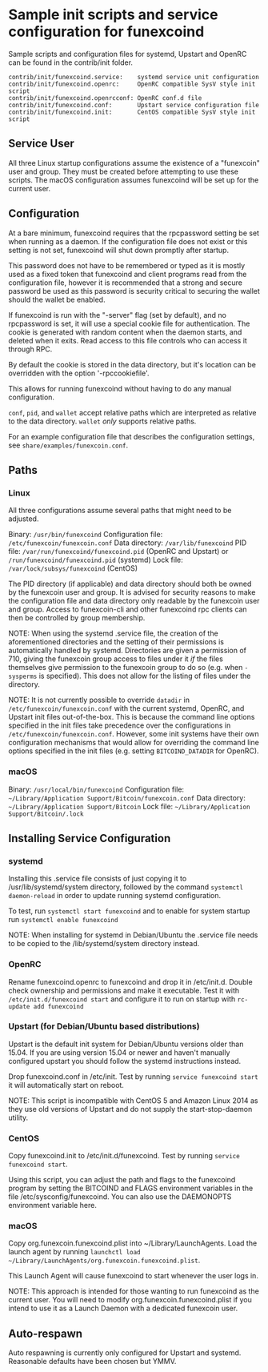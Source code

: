 Sample init scripts and service configuration for funexcoind
==========================================================

Sample scripts and configuration files for systemd, Upstart and OpenRC
can be found in the contrib/init folder.

    contrib/init/funexcoind.service:    systemd service unit configuration
    contrib/init/funexcoind.openrc:     OpenRC compatible SysV style init script
    contrib/init/funexcoind.openrcconf: OpenRC conf.d file
    contrib/init/funexcoind.conf:       Upstart service configuration file
    contrib/init/funexcoind.init:       CentOS compatible SysV style init script

Service User
---------------------------------

All three Linux startup configurations assume the existence of a "funexcoin" user
and group.  They must be created before attempting to use these scripts.
The macOS configuration assumes funexcoind will be set up for the current user.

Configuration
---------------------------------

At a bare minimum, funexcoind requires that the rpcpassword setting be set
when running as a daemon.  If the configuration file does not exist or this
setting is not set, funexcoind will shut down promptly after startup.

This password does not have to be remembered or typed as it is mostly used
as a fixed token that funexcoind and client programs read from the configuration
file, however it is recommended that a strong and secure password be used
as this password is security critical to securing the wallet should the
wallet be enabled.

If funexcoind is run with the "-server" flag (set by default), and no rpcpassword is set,
it will use a special cookie file for authentication. The cookie is generated with random
content when the daemon starts, and deleted when it exits. Read access to this file
controls who can access it through RPC.

By default the cookie is stored in the data directory, but it's location can be overridden
with the option '-rpccookiefile'.

This allows for running funexcoind without having to do any manual configuration.

`conf`, `pid`, and `wallet` accept relative paths which are interpreted as
relative to the data directory. `wallet` *only* supports relative paths.

For an example configuration file that describes the configuration settings,
see `share/examples/funexcoin.conf`.

Paths
---------------------------------

### Linux

All three configurations assume several paths that might need to be adjusted.

Binary:              `/usr/bin/funexcoind`
Configuration file:  `/etc/funexcoin/funexcoin.conf`
Data directory:      `/var/lib/funexcoind`
PID file:            `/var/run/funexcoind/funexcoind.pid` (OpenRC and Upstart) or `/run/funexcoind/funexcoind.pid` (systemd)
Lock file:           `/var/lock/subsys/funexcoind` (CentOS)

The PID directory (if applicable) and data directory should both be owned by the
funexcoin user and group. It is advised for security reasons to make the
configuration file and data directory only readable by the funexcoin user and
group. Access to funexcoin-cli and other funexcoind rpc clients can then be
controlled by group membership.

NOTE: When using the systemd .service file, the creation of the aforementioned
directories and the setting of their permissions is automatically handled by
systemd. Directories are given a permission of 710, giving the funexcoin group
access to files under it _if_ the files themselves give permission to the
funexcoin group to do so (e.g. when `-sysperms` is specified). This does not allow
for the listing of files under the directory.

NOTE: It is not currently possible to override `datadir` in
`/etc/funexcoin/funexcoin.conf` with the current systemd, OpenRC, and Upstart init
files out-of-the-box. This is because the command line options specified in the
init files take precedence over the configurations in
`/etc/funexcoin/funexcoin.conf`. However, some init systems have their own
configuration mechanisms that would allow for overriding the command line
options specified in the init files (e.g. setting `BITCOIND_DATADIR` for
OpenRC).

### macOS

Binary:              `/usr/local/bin/funexcoind`
Configuration file:  `~/Library/Application Support/Bitcoin/funexcoin.conf`
Data directory:      `~/Library/Application Support/Bitcoin`
Lock file:           `~/Library/Application Support/Bitcoin/.lock`

Installing Service Configuration
-----------------------------------

### systemd

Installing this .service file consists of just copying it to
/usr/lib/systemd/system directory, followed by the command
`systemctl daemon-reload` in order to update running systemd configuration.

To test, run `systemctl start funexcoind` and to enable for system startup run
`systemctl enable funexcoind`

NOTE: When installing for systemd in Debian/Ubuntu the .service file needs to be copied to the /lib/systemd/system directory instead.

### OpenRC

Rename funexcoind.openrc to funexcoind and drop it in /etc/init.d.  Double
check ownership and permissions and make it executable.  Test it with
`/etc/init.d/funexcoind start` and configure it to run on startup with
`rc-update add funexcoind`

### Upstart (for Debian/Ubuntu based distributions)

Upstart is the default init system for Debian/Ubuntu versions older than 15.04. If you are using version 15.04 or newer and haven't manually configured upstart you should follow the systemd instructions instead.

Drop funexcoind.conf in /etc/init.  Test by running `service funexcoind start`
it will automatically start on reboot.

NOTE: This script is incompatible with CentOS 5 and Amazon Linux 2014 as they
use old versions of Upstart and do not supply the start-stop-daemon utility.

### CentOS

Copy funexcoind.init to /etc/init.d/funexcoind. Test by running `service funexcoind start`.

Using this script, you can adjust the path and flags to the funexcoind program by
setting the BITCOIND and FLAGS environment variables in the file
/etc/sysconfig/funexcoind. You can also use the DAEMONOPTS environment variable here.

### macOS

Copy org.funexcoin.funexcoind.plist into ~/Library/LaunchAgents. Load the launch agent by
running `launchctl load ~/Library/LaunchAgents/org.funexcoin.funexcoind.plist`.

This Launch Agent will cause funexcoind to start whenever the user logs in.

NOTE: This approach is intended for those wanting to run funexcoind as the current user.
You will need to modify org.funexcoin.funexcoind.plist if you intend to use it as a
Launch Daemon with a dedicated funexcoin user.

Auto-respawn
-----------------------------------

Auto respawning is currently only configured for Upstart and systemd.
Reasonable defaults have been chosen but YMMV.
